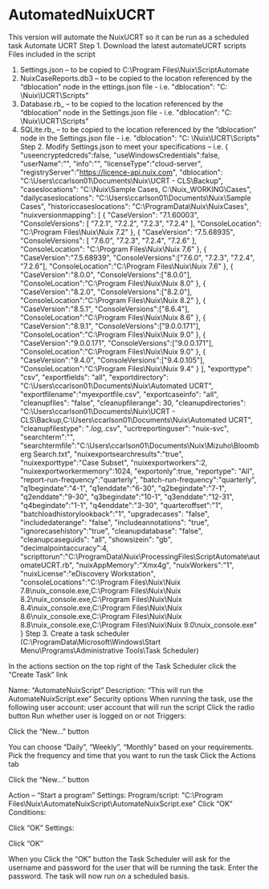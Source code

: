 # AutomatedNuixUCRT
This version will automate the NuixUCRT so it can be run as a scheduled task
Automate UCRT
Step 1.  Download the latest automateUCRT scripts
	Files included in the script
1.	Settings.json – to be copied to C:\Program Files\Nuix\ScriptAutomate
2.	NuixCaseReports.db3 – to be copied to the location referenced by the “dblocation” node in the ettings.json file - i.e.  "dblocation": "C: \\Nuix\\UCRT\\Scripts"
3.	Database.rb_ – to be copied to the location referenced by the “dblocation” node in the Settings.json file - i.e.  "dblocation": "C: \\Nuix\\UCRT\\Scripts"
4.	SQLite.rb_ – to be copied to the location referenced by the “dblocation” node in the Settings.json file - i.e.  "dblocation": "C: \\Nuix\\UCRT\\Scripts"
Step 2. Modify Settings.json to meet your specifications – i.e.
{
  "useencryptedcreds":false,
  "useWindowsCredentials":false,
  "userName":"",
  "info":"",
  "licenseType":"cloud-server",
  "registryServer":"https://licence-api.nuix.com",
	  "dblocation": "C:\\Users\\ccarlson01\\Documents\\Nuix\\UCRT - CLS\\Backup",
  "caseslocations": "C:\\Nuix\\Sample Cases, C:\\Nuix_WORKING\\Cases",
  "dailycaseslocations": "C:\\Users\\ccarlson01\\Documents\\Nuix\\Sample Cases",
  "historiccaseslocations": "C:\\ProgramData\\Nuix\\NuixCases",
  "nuixversionmapping": [
    {
      "CaseVersion": "7.1.60003",
      "ConsoleVersions": [
        "7.2.1",
        "7.2.2",
        "7.2.3",
        "7.2.4"
      ],
      "ConsoleLocation": "C:\\Program Files\\Nuix\\Nuix 7.2"
    },
    {
      "CaseVersion": "7.5.68935",
      "ConsoleVersions": [
        "7.6.0",
        "7.2.3",
        "7.2.4",
        "7.2.6"
      ],
      "ConsoleLocation": "C:\\Program Files\\Nuix\\Nuix 7.6"
    },
    {
      "CaseVersion":"7.5.68939",
      "ConsoleVersions":["7.6.0",
        "7.2.3",
        "7.2.4",
        "7.2.6"],
      "ConsoleLocation":"C:\\Program Files\\Nuix\\Nuix 7.6"
    },
    {
      "CaseVersion":"8.0.0",
      "ConsoleVersions":["8.0.0"],
      "ConsoleLocation":"C:\\Program Files\\Nuix\\Nuix 8.0"
    },
    {
      "CaseVersion":"8.2.0",
      "ConsoleVersions":["8.2.0"],
      "ConsoleLocation":"C:\\Program Files\\Nuix\\Nuix 8.2"
    },
    {
      "CaseVersion":"8.5.1",
      "ConsoleVersions":["8.6.4"],
      "ConsoleLocation":"C:\\Program Files\\Nuix\\Nuix 8.6"
    },
    {
      "CaseVersion":"8.9.1",
      "ConsoleVersions":["9.0.0.171"],
      "ConsoleLocation":"C:\\Program Files\\Nuix\\Nuix 9.0"
    },
	{
      "CaseVersion":"9.0.0.171",
      "ConsoleVersions":["9.0.0.171"],
      "ConsoleLocation":"C:\\Program Files\\Nuix\\Nuix 9.0"
    },
	{
      "CaseVersion":"9.4.0",
      "ConsoleVersions":["9.4.0.105"],
      "ConsoleLocation":"C:\\Program Files\\Nuix\\Nuix 9.4"
    }
  ],
  "exporttype": "csv",
  "exportfields": "all",
  "exportdirectory": "C:\\Users\\ccarlson01\\Documents\\Nuix\\Automated UCRT",
  "exportfilename":"myexportfile.csv",
  "exportcaseinfo": "all",
  "cleanupfiles": "false",
  "cleanupfilerange": 30,
  "cleanupdirectories": "C:\\Users\\ccarlson01\\Documents\\Nuix\\UCRT - CLS\\Backup,C:\\Users\\ccarlson01\\Documents\\Nuix\\Automated UCRT",
  "cleanupfilestype": "*.log,*.csv",
  "ucrtreportinguser": "nuix-svc",
  "searchterm":"",
  "searchtermfile":"C:\\Users\\ccarlson01\\Documents\\Nuix\\Mizuho\\Bloomberg Search.txt",
  "nuixexportsearchresults":"true",
  "nuixexporttype":"Case Subset",
  "nuixexportworkers":2,
  "nuixexportworkermemory":1024,
  "exportonly":true,
  "reportype": "All",
  "report-run-frequency":"quarterly",
  "batch-run-frequency":"quarterly",
  "q1begindate":"4-1",
  "q1enddate":"6-30",
  "q2begindate":"7-1",
  "q2enddate":"9-30",
  "q3begindate":"10-1",
  "q3enddate":"12-31",
  "q4begindate":"1-1",
  "q4enddate":"3-30",
  "quarteroffset":"1",
  "batchloadhistorylookback":"1",
  "upgradecases": "false",
  "includedaterange": "false",
  "includeannotations": "true",
  "ignorecasehistory":"true",
  "cleanupdatabase": "false",
  "cleanupcaseguids": "all",
  "showsizein": "gb",
  "decimalpointaccuracy":4,
  "scripttorun":"C:\\ProgramData\\Nuix\\ProcessingFiles\\ScriptAutomate\\automateUCRT.rb",
  "nuixAppMemory":"Xmx4g",
  "nuixWorkers":"1",
  "nuixLicense":"eDiscovery Workstation",
  "consoleLocations":"C:\\Program Files\\Nuix\\Nuix 7.8\\nuix_console.exe,C:\\Program Files\\Nuix\\Nuix 8.2\\nuix_console.exe,C:\\Program Files\\Nuix\\Nuix 8.4\\nuix_console.exe,C:\\Program Files\\Nuix\\Nuix 8.6\\nuix_console.exe,C:\\Program Files\\Nuix\\Nuix 8.8\\nuix_console.exe,C:\\Program Files\\Nuix\\Nuix 9.0\\nuix_console.exe"
}
Step 3. Create a task scheduler (C:\ProgramData\Microsoft\Windows\Start Menu\Programs\Administrative Tools\Task Scheduler)
 
In the actions section on the top right of the Task Scheduler click the “Create Task” link
 
 
Name: “AutomateNuixScript”
Description: “This will run the AutomateNuixScript.exe”
Security options
	When running the task, use the following user account: user account that will run the script
	Click the radio button Run whether user is logged on or not
Triggers:
 
Click the “New…” button
 
You can choose “Daily”, “Weekly”, “Monthly” based on your requirements.
Pick the frequency and time that you want to run the task
Click the Actions tab
 
Click the “New…” button
 
Action – “Start a program”
Settings:
	Program/script: "C:\Program Files\Nuix\AutomateNuixScript\AutomateNuixScript.exe" 
Click “OK”
Conditions:
 
Click “OK”
Settings:
 
Click “OK”
 
When you Click the “OK” button the Task Scheduler will ask for the username and password for the user that will be running the task.
Enter the password.
The task will now run on a scheduled basis.


